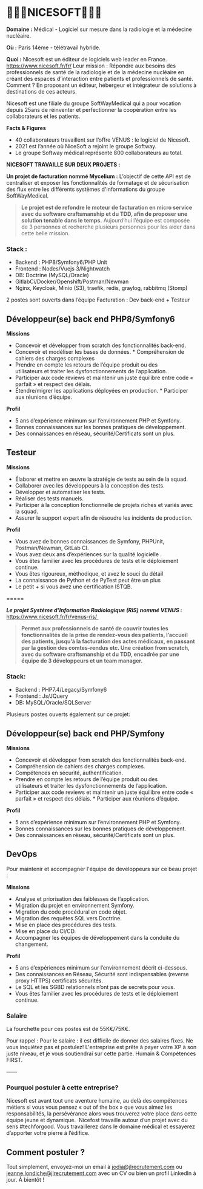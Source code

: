 # 👩🏻‍⚕️NICESOFT👨🏻‍🔬

**Domaine :** Médical - Logiciel sur mesure dans la radiologie et la médecine nucléaire. 

**Où :** Paris 14ème - télétravail hybride.

**Quoi :** Nicesoft est un éditeur de logiciels web leader en France.  https://www.nicesoft.fr/fr/
Leur mission : Répondre aux besoins des professionnels de santé de la radiologie et de la médecine nucléaire en créant des espaces d’interaction entre patients et professionnels de santé. Comment ? En proposant un éditeur, hébergeur et intégrateur de solutions à destinations de ces acteurs. 

Nicesoft est une filiale du groupe SoftWayMedical qui a pour vocation depuis 25ans de réinventer et perfectionner la coopération entre les collaborateurs et les patients. 

**Facts & Figures**

* 40 collaborateurs travaillent sur l’offre VENUS : le logiciel de Nicesoft.
* 2021 est l’année où NiceSoft a rejoint le groupe Softway. 
* Le groupe Softway médical représente 800 collaborateurs au total. 


**NICESOFT TRAVAILLE SUR DEUX PROJETS :** 

**Un projet de facturation nommé Mycelium :**
L’objectif de cette API est de centraliser et exposer les fonctionnalités de formatage et de sécurisation des flux entre les différents systèmes d'informations du groupe SoftWayMedical. 

> **Le projet est de refondre le moteur de facturation en micro service avec du software craftsmanship et du TDD, afin de proposer une solution tenable dans le temps.**
Aujourd’hui l’équipe est composée de 3 personnes et recherche plusieurs personnes pour les aider dans cette belle mission.

### Stack : 

* Backend : PHP8/Symfony6/PHP Unit
* Frontend : Nodes/Vuejs 3/Nightwatch
* DB: Doctrine (MySQL/Oracle)
* GitlabCi/Docker/Openshift/Postman/Newman
* Nginx, Keycloak, Minio (S3), traefik, redis, graylog, rabbitmq (Stomp)

2 postes sont ouverts dans l’équipe Facturation : Dev back-end + Testeur

## Développeur(se) back end PHP8/Symfony6

**Missions**

* Concevoir et développer from scratch des fonctionnalités back-end. 
* Concevoir et modéliser les bases de données. * Compréhension de cahiers des charges complexes
* Prendre en compte les retours de l’équipe produit ou des utilisateurs et traiter les dysfonctionnements de l’application.
* Participer aux code reviews et maintenir un juste équilibre entre code « parfait » et respect des délais.
* Étendre/migrer les applications déployées en production.
* Participer aux réunions d’équipe.

**Profil**

* 5 ans d’expérience minimum sur l’environnement PHP et Symfony.
* Bonnes connaissances sur les bonnes pratiques de développement.
* Des connaissances en réseau, sécurité/Certificats sont un plus.

## Testeur 

**Missions**

* Élaborer et mettre en œuvre la stratégie de tests au sein de la squad.
* Collaborer avec les développeurs à la conception des tests.
* Développer et automatiser les tests.
* Réaliser des tests manuels.
* Participer à la conception fonctionnelle de projets riches et variés avec la squad.
* Assurer le support expert afin de résoudre les incidents de production.

**Profil**

* Vous avez de bonnes connaissances de Symfony, PHPUnit, Postman/Newman, GitLab CI.
* Vous avez deux ans d’expériences sur la qualité logicielle .
* Vous êtes familier avec les procédures de tests et le déploiement continue.
* Vous êtes rigoureux, méthodique, et avez le souci du détail 
* La connaissance de Python et de PyTest peut être un plus 
* Le petit + si vous avez une certification ISTQB. 

=====

***Le projet Système d’Information Radiologique (RIS) nommé VENUS :***
https://www.nicesoft.fr/fr/venus-ris/ 

> **Permet aux professionnels de santé de couvrir toutes les fonctionnalités de la prise de rendez-vous des patients, l’accueil des patients, jusqu’à la facturation des actes médicaux, en passant par la gestion des comtes-rendus etc. 
Une création from scratch, avec du software craftsmanship et du TDD, encadrée par une équipe de 3 développeurs et un team manager.** 

### Stack:

* Backend : PHP7.4/Legacy/Symfony6 
* Frontend : Js/JQuery
* DB: MySQL/Oracle/SQLServer

Plusieurs postes ouverts également sur ce projet:

## Développeur(se) back end PHP/Symfony

**Missions**

* Concevoir et développer from scratch des fonctionnalités back-end. 
* Compréhension de cahiers des charges complexes.
* Compétences en sécurité, authentification.
* Prendre en compte les retours de l’équipe produit ou des utilisateurs et traiter les dysfonctionnements de l’application.
* Participer aux code reviews et maintenir un juste équilibre entre code « parfait » et respect des délais.
* Participer aux réunions d’équipe.

**Profil**

* 5 ans d’expérience minimum sur l’environnement PHP et Symfony.
* Bonnes connaissances sur les bonnes pratiques de développement.
* Des connaissances en réseau, sécurité/Certificats sont un plus.

## DevOps

Pour maintenir et accompagner l'équipe de developpeurs sur ce beau projet : 

**Missions**

* Analyse et priorisation des faiblesses de l’application.
* Migration du projet en environnement Symfony.
* Migration du code procédural en code objet.
* Migration des requêtes SQL vers Doctrine.
* Mise en place des procédures des tests.
* Mise en place du CI/CD.
* Accompagner les équipes de développement dans la conduite du changement.

**Profil**

* 5 ans d’expériences minimum sur l’environnement décrit ci-dessous. 
* Des connaissances en Réseau, Sécurité sont indispensables (reverse proxy HTTPS) certificats sécurités.
* Le SQL et les SGBD relationnels n’ont pas de secrets pour vous.
* Vous êtes familier avec les procédures de tests et le déploiement continue.

### Salaire

La fourchette pour ces postes est de 55K€/75K€. 

Pour rappel : Pour le salaire : il est difficile de donner des salaires fixes. Ne vous inquiétez pas et postulez! L'entreprise est prête à payer votre XP à son juste niveau, et je vous soutiendrai sur cette partie. Humain & Compétences FIRST.

——

### Pourquoi postuler à cette entreprise?

Nicesoft est avant tout une aventure humaine, au delà des compétences métiers si vous vous  pensez « out of the box » que vous aimez les responsabilités, la persévérance alors vous trouverez votre place dans cette équipe jeune et dynamique. 
 Nicefost travaille autour d’un projet avec du sens #techforgood. Vous travaillerez dans le domaine médical et essayerez d’apporter votre pierre à l’édifice.

## Comment postuler ?

Tout simplement, envoyez-moi un email à jodia@jlrecrutement.com ou jeanne.londiche@jlrecrutement.com avec un CV ou bien un profil LinkedIn à jour. 
À bientôt !